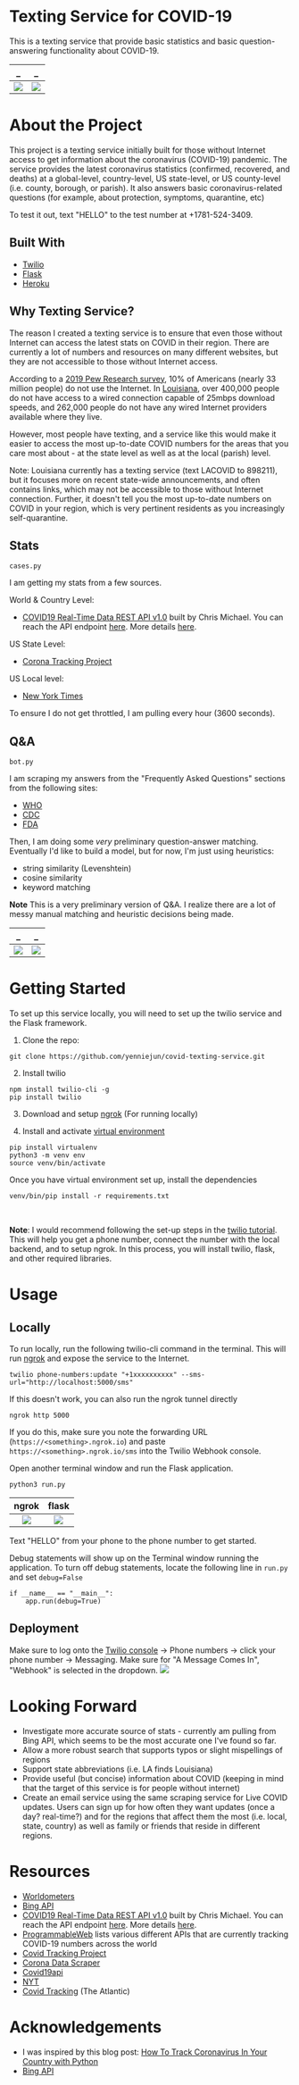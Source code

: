 # Texting Service for COVID-19

This is a texting service that provide basic statistics and basic question-answering functionality about COVID-19.  

_             |  _
:-------------------------:|:-------------------------:
![](/img/text_screenshot_1.png)  |  ![](/img/text_screenshot_2.png)

# About the Project
This project is a texting service initially built for those without Internet access to get information about the coronavirus (COVID-19) pandemic. The service provides the latest coronavirus statistics (confirmed, recovered, and deaths) at a global-level, country-level, US state-level, or US county-level (i.e. county, borough, or parish). It also answers basic coronavirus-related questions (for example, about protection, symptoms, quarantine, etc)

To test it out, text "HELLO" to the test number at +1781-524-3409.


## Built With
* [Twilio](https://www.twilio.com/)
* [Flask](https://palletsprojects.com/p/flask/)
* [Heroku](https://devcenter.heroku.com/articles/getting-started-with-python)

## Why Texting Service?

The reason I created a texting service is to ensure that even those without Internet can access the latest stats on COVID in their region. There are currently a lot of numbers and resources on many different websites, but they are not accessible to those without Internet access. 

According to a [2019 Pew Research survey](https://www.pewresearch.org/fact-tank/2019/04/22/some-americans-dont-use-the-internet-who-are-they/), 10% of Americans (nearly 33 million people) do not use the Internet. In [Louisiana](https://broadbandnow.com/Louisiana), over 400,000 people do not have access to a wired connection capable of 25mbps download speeds, and 262,000 people do not have any wired Internet providers available where they live. 

However, most people have texting, and a service like this would make it easier to access the most up-to-date COVID numbers for the areas that you care most about - at the state level as well as at the local (parish) level.

Note: Louisiana currently has a texting service (text LACOVID to 898211), but it focuses more on recent state-wide announcements, and often contains links, which may not be accessible to those without Internet connection. Further, it doesn't tell you the most up-to-date numbers on COVID in your region, which is very pertinent residents as you increasingly self-quarantine.


## Stats
`cases.py`

I am getting my stats from a few sources.

World & Country Level:
* [COVID19 Real-Time Data REST API v1.0](https://github.com/ChrisMichaelPerezSantiago/covid19) built by Chris Michael. You can reach the API endpoint [here](https://covid19-server.chrismichael.now.sh/api/v1). More details [here](https://www.programmableweb.com/api/covid19-real-time-data-rest-api-v10).

US State Level:
* [Corona Tracking Project](https://covidtracking.com/api)

US Local level:
* [New York Times](https://github.com/nytimes/covid-19-data)

To ensure I do not get throttled, I am pulling every hour (3600 seconds). 

## Q&A
`bot.py`

I am scraping my answers from the "Frequently Asked Questions" sections from the following sites:
* [WHO]('https://www.who.int/news-room/q-a-detail/q-a-coronaviruses')
* [CDC]('https://www.cdc.gov/coronavirus/2019-ncov/faq.html')
* [FDA]('https://www.fda.gov/emergency-preparedness-and-response/coronavirus-disease-2019-covid-19/coronavirus-disease-2019-covid-19-frequently-asked-questions'
)

Then, I am doing some *very* preliminary question-answer matching. Eventually I'd like to build a model, but for now, I'm just using heuristics:
* string similarity (Levenshtein)
* cosine similarity
* keyword matching

**Note**
This is a very preliminary version of Q&A. I realize there are a lot of messy manual matching and heuristic decisions being made.


_             |  _
:-------------------------:|:-------------------------:
![](/img/text_screenshot_3.png)  |  ![](/img/text_screenshot_4.png)


# Getting Started

To set up this service locally, you will need to set up the twilio service and the Flask framework.

1. Clone the repo: 

```git clone https://github.com/yenniejun/covid-texting-service.git```

2. Install twilio
```
npm install twilio-cli -g
pip install twilio
```

3. Download and setup [ngrok](https://ngrok.com/download) (For running locally)

4. Install and activate [virtual environment](https://packaging.python.org/guides/installing-using-pip-and-virtual-environments/)
```
pip install virtualenv
python3 -m venv env
source venv/bin/activate
```
Once you have virtual environment set up, install the dependencies
```
venv/bin/pip install -r requirements.txt
```
<br/>

<b>Note</b>: I would recommend following the set-up steps in the [twilio tutorial](https://www.twilio.com/docs/sms/quickstart/python-msg-svc). This will help you get a phone number, connect the number with the local backend, and to setup ngrok. In this process, you will install twilio, flask, and other required libraries.


# Usage

## Locally
To run locally, run the following twilio-cli command in the terminal. This will run [ngrok](https://ngrok.com/) and expose the service to the Internet. 

`twilio phone-numbers:update "+1xxxxxxxxxx" --sms-url="http://localhost:5000/sms"
`

If this doesn't work, you can also run the ngrok tunnel directly
```
ngrok http 5000
```

If you do this, make sure you note the forwarding URL (`https://<something>.ngrok.io`) and paste `https://<something>.ngrok.io/sms` into the Twilio Webhook console.

Open another terminal window and run the Flask application.

`
python3 run.py
`


ngrok             |  flask
:-------------------------:|:-------------------------:
![](/img/ngrok.png)  |  ![](/img/runpy.png)


Text "HELLO" from your phone to the phone number to get started. 

Debug statements will show up on the Terminal window running the application.
To turn off debug statements, locate the following line in `run.py` and set `debug=False`
```
if __name__ == "__main__":
    app.run(debug=True)
```


## Deployment
Make sure to log onto the [Twilio console](https://www.twilio.com/) -> Phone numbers -> click your phone number -> Messaging. Make sure for "A Message Comes In", "Webhook" is selected in the dropdown.
![](/img/twilio_console.png) 



# Looking Forward
* Investigate more accurate source of stats - currently am pulling from Bing API, which seems to be the most accurate one I've found so far.
* Allow a more robust search that supports typos or slight mispellings of regions 
* Support state abbreviations (i.e. LA finds Louisiana)
* Provide useful (but concise) information about COVID (keeping in mind that the target of this service is for people without internet)
* Create an email service using the same scraping service for Live COVID updates. Users can sign up for how often they want updates (once a day? real-time?) and for the regions that affect them the most (i.e. local, state, country) as well as family or friends that reside in different regions.


# Resources
* [Worldometers](https://www.worldometers.info/coronavirus/country/us/) 
* [Bing API](https://bing.com/covid/data)
* [COVID19 Real-Time Data REST API v1.0](https://github.com/ChrisMichaelPerezSantiago/covid19) built by Chris Michael. You can reach the API endpoint [here](https://covid19-server.chrismichael.now.sh/api/v1). More details [here](https://www.programmableweb.com/api/covid19-real-time-data-rest-api-v10).
* [ProgrammableWeb](https://www.programmableweb.com/news/apis-to-track-coronavirus-covid-19/review/2020/03/27) lists various different APIs that are currently tracking COVID-19 numbers across the world
* [Covid Tracking Project](https://covidtracking.com/)
* [Corona Data Scraper](https://coronadatascraper.com/#home)
* [Covid19api](https://covid19api.com/)
* [NYT](https://github.com/nytimes/covid-19-data)
* [Covid Tracking](https://covidtracking.com/) (The Atlantic)


# Acknowledgements
* I was inspired by this blog post: [How To Track Coronavirus In Your Country with Python](https://towardsdatascience.com/how-to-track-coronavirus-with-python-a5320b778c8e) 
* [Bing API](https://bing.com/covid/data)






